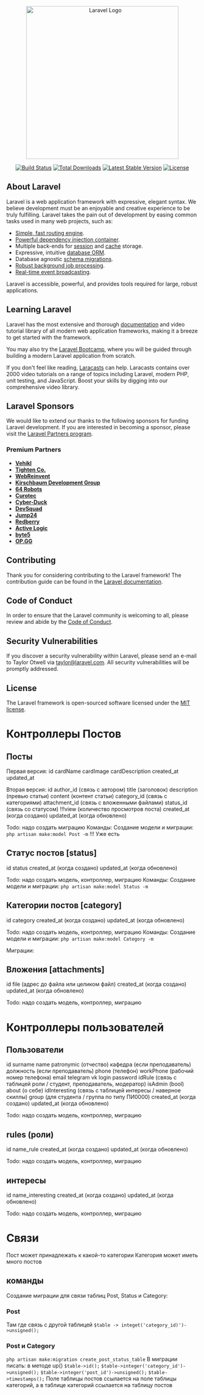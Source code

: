 <p align="center"><a href="https://laravel.com" target="_blank"><img src="https://raw.githubusercontent.com/laravel/art/master/logo-lockup/5%20SVG/2%20CMYK/1%20Full%20Color/laravel-logolockup-cmyk-red.svg" width="400" alt="Laravel Logo"></a></p>

<p align="center">
<a href="https://github.com/laravel/framework/actions"><img src="https://github.com/laravel/framework/workflows/tests/badge.svg" alt="Build Status"></a>
<a href="https://packagist.org/packages/laravel/framework"><img src="https://img.shields.io/packagist/dt/laravel/framework" alt="Total Downloads"></a>
<a href="https://packagist.org/packages/laravel/framework"><img src="https://img.shields.io/packagist/v/laravel/framework" alt="Latest Stable Version"></a>
<a href="https://packagist.org/packages/laravel/framework"><img src="https://img.shields.io/packagist/l/laravel/framework" alt="License"></a>
</p>

## About Laravel

Laravel is a web application framework with expressive, elegant syntax. We believe development must be an enjoyable and creative experience to be truly fulfilling. Laravel takes the pain out of development by easing common tasks used in many web projects, such as:

- [Simple, fast routing engine](https://laravel.com/docs/routing).
- [Powerful dependency injection container](https://laravel.com/docs/container).
- Multiple back-ends for [session](https://laravel.com/docs/session) and [cache](https://laravel.com/docs/cache) storage.
- Expressive, intuitive [database ORM](https://laravel.com/docs/eloquent).
- Database agnostic [schema migrations](https://laravel.com/docs/migrations).
- [Robust background job processing](https://laravel.com/docs/queues).
- [Real-time event broadcasting](https://laravel.com/docs/broadcasting).

Laravel is accessible, powerful, and provides tools required for large, robust applications.

## Learning Laravel

Laravel has the most extensive and thorough [documentation](https://laravel.com/docs) and video tutorial library of all modern web application frameworks, making it a breeze to get started with the framework.

You may also try the [Laravel Bootcamp](https://bootcamp.laravel.com), where you will be guided through building a modern Laravel application from scratch.

If you don't feel like reading, [Laracasts](https://laracasts.com) can help. Laracasts contains over 2000 video tutorials on a range of topics including Laravel, modern PHP, unit testing, and JavaScript. Boost your skills by digging into our comprehensive video library.

## Laravel Sponsors

We would like to extend our thanks to the following sponsors for funding Laravel development. If you are interested in becoming a sponsor, please visit the [Laravel Partners program](https://partners.laravel.com).

### Premium Partners

- **[Vehikl](https://vehikl.com/)**
- **[Tighten Co.](https://tighten.co)**
- **[WebReinvent](https://webreinvent.com/)**
- **[Kirschbaum Development Group](https://kirschbaumdevelopment.com)**
- **[64 Robots](https://64robots.com)**
- **[Curotec](https://www.curotec.com/services/technologies/laravel/)**
- **[Cyber-Duck](https://cyber-duck.co.uk)**
- **[DevSquad](https://devsquad.com/hire-laravel-developers)**
- **[Jump24](https://jump24.co.uk)**
- **[Redberry](https://redberry.international/laravel/)**
- **[Active Logic](https://activelogic.com)**
- **[byte5](https://byte5.de)**
- **[OP.GG](https://op.gg)**

## Contributing

Thank you for considering contributing to the Laravel framework! The contribution guide can be found in the [Laravel documentation](https://laravel.com/docs/contributions).

## Code of Conduct

In order to ensure that the Laravel community is welcoming to all, please review and abide by the [Code of Conduct](https://laravel.com/docs/contributions#code-of-conduct).

## Security Vulnerabilities

If you discover a security vulnerability within Laravel, please send an e-mail to Taylor Otwell via [taylor@laravel.com](mailto:taylor@laravel.com). All security vulnerabilities will be promptly addressed.

## License

The Laravel framework is open-sourced software licensed under the [MIT license](https://opensource.org/licenses/MIT).

# Контроллеры Постов
## Посты
Первая версия:
id
cardName
cardImage
cardDescription
created_at
updated_at

Вторая версия:
id
author_id (связь с автором)
title (заголовок)
description (превью статьи)
content (контент статьи)
category_id (связь с категориями)
attachment_id (связь с вложенными файлами)
status_id (связь со статусом)
!!!view (количество просмотров поста)
created_at (когда создано)
updated_at (когда обновлено)

Todo: надо создать миграцию
Команды:
Создание модели и миграции: `php artisan make:model Post -m` !!! Уже есть
## Статус постов [status]
id
status
created_at (когда создано)
updated_at (когда обновлено)

Todo: надо создать модель, контроллер, миграцию
Команды:
Создание модели и миграции: `php artisan make:model Status -m`
## Категории постов [category]
id
category
created_at (когда создано)
updated_at (когда обновлено)

Todo: надо создать модель, контроллер, миграцию
Команды:
Создание модели и миграции: `php artisan make:model Category -m`

Миграции:

## Вложения [attachments]
id
file (адрес до файла или целиком файл)
created_at (когда создано)
updated_at (когда обновлено)

Todo: надо создать модель, контроллер, миграцию
# Контроллеры пользователей
## Пользователи
id
surname
name
patronymic (отчество)
кафедра (если преподаватель)
должность (если преподаватель)
phone (телефон)
workPhone (рабочий номер телефона)
email
telegram
vk
login
password
idRule (связь с таблицей роли / студент, преподаватель, модератор)
isAdmin (bool)
about (о себе)
idInteresting (связь с таблицей интересы / наверное скиллы)
group (для студента / группа по типу ПИ0000)
created_at (когда создано)
updated_at (когда обновлено)

Todo: надо создать модель, контроллер, миграцию

## rules (роли)
id 
name_rule
created_at (когда создано)
updated_at (когда обновлено)

Todo: надо создать модель, контроллер, миграцию

## интересы
id 
name_interesting
created_at (когда создано)
updated_at (когда обновлено)

Todo: надо создать модель, контроллер, миграцию

# Связи
Пост может принадлежать к какой-то категории
Категория может иметь много постов

## команды
Создание миграции для связи таблиц Post, Status и Category:
### Post
Там где связь с другой таблицей 
`$table -> integet('category_id)')->unsigned();`
### Post и Category
`php artisan make:migration create_post_status_table`
В миграции писать:
в методе up()
`$table->id();`
`$table->integer('category_id')->unsigned();`
`$table->integer('post_id')->unsigned();`
`$table->timestamps();`
Поле таблицы постов ссылается на поле таблицы категорий, а в таблице
категорий ссылается на таблицу постов













